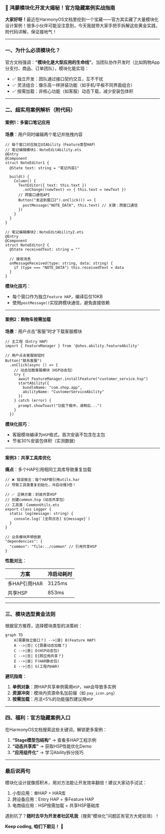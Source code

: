 ### 🌟 鸿蒙模块化开发大揭秘！官方隐藏案例实战指南

​**​大家好呀！​**​ 最近在HarmonyOS文档里挖到一个宝藏——官方其实藏了大量模块化设计案例！很多小伙伴可能没注意到，今天我就带大家手把手拆解这些黄金实践，附代码详解，保证接地气！

* * *

### 一、为什么必须模块化？

官方文档强调：​**​“模块化是大型应用的生命线”​**​。当团队协作开发时（比如购物App分支付、商品、订单团队），模块化能实现：

-   ✅ 独立开发：团队通过接口契约交互，互不干扰
-   ✅ 灵活组合：像乐高一样拼装功能（如手机/平板不同界面组合）
-   ✅ 按需加载：非核心功能（如客服）动态下载，减少安装包体积

* * *

### 二、超实用案例解析（附代码）

#### 案例1：多窗口笔记应用

​**​场景​**​：用户同时编辑两个笔记并拖拽内容

```
// 每个窗口对应独立UIAbility（Feature类型HAP）  
// 笔记编辑模块1：NoteEditAbility.ets  
@Entry  
@Component  
struct NoteEditor1 {  
  @State text: string = "笔记内容1"  

  build() {  
    Column() {  
      TextEditor({ text: this.text })  
        .onChange((newText) => { this.text = newText })  
      // 跨窗口通信API  
      Button("发送到窗口2").onClick(() => {  
        postMessage("NOTE_DATA", this.text) // 关键：跨窗口通信  
      })  
    }  
  }  
}  

// 笔记编辑模块2：NoteEditAbility2.ets  
@Entry  
@Component  
struct NoteEditor2 {  
  @State receivedText: string = ""  

  // 接收消息  
  onMessageReceived(type: string, data: string) {  
    if (type === "NOTE_DATA") this.receivedText = data  
  }  
}  
```

​**​模块化技巧​**​：

-   每个窗口作为独立`Feature HAP`，编译后仅10KB
-   使用`postMessage()`实现跨模块通信，避免直接依赖

* * *

#### 案例2：购物车按需加载

​**​场景​**​：用户点击“客服”时才下载客服模块

```
// 主工程（Entry HAP）  
import { FeatureManager } from '@ohos.ability.featureAbility'  

// 用户点击客服按钮时  
Button("联系客服")  
  .onClick(async () => {  
    // 动态加载客服模块（HSP动态包）  
    try {  
      await FeatureManager.installFeature("customer_service.hsp")  
      startAbility({  
        bundleName: "com.shop.app",  
        abilityName: "CustomerServiceAbility"  
      })  
    } catch (error) {  
      prompt.showToast("功能下载中，请稍后...")  
    }  
  })  
```

​**​模块化技巧​**​：

-   客服模块编译为`HSP`格式，首次安装不包含在主包
-   节省30%安装包体积（实测数据）

* * *

#### 案例3：共享工具库优化

​**​痛点​**​：多个HAP引用相同工具库导致重复加载

```
// ❌ 错误做法：每个HAP都引用utils.har  
// 导致工具类重复初始化，冷启动慢3倍！  

// ✅ 正确方案：封装共享HSP  
// 创建common.hsp（动态共享包）  
// 工具类：CommonUtils.ets  
export class Logger {  
  static log(message: string) {  
    console.log(`[全局日志] ${message}`)  
  }  
}  

// 业务模块声明依赖  
"dependencies": {  
  "common": "file:../common" // 引用共享HSP  
}  
```

​**​性能对比​**​：

| 方案        | 冷启动耗时  |
| --------- | ------ |
| 多HAP引用HAR | 3125ms |
| 共享HSP     | 853ms  |

* * *

### 三、模块选型黄金法则

根据官方推荐，选择模块类型的决策树：

```
graph TD  
    A[需要独立窗口？] -->|是| B(Feature HAP)  
    A -->|否| C{需要动态加载？}  
    C -->|是| D(HSP动态包)  
    C -->|否| E{跨应用共享？}  
    E -->|是| F(HAR静态包)  
    E -->|否| G(工程内HAR)  
```

​**​避坑指南​**​：

1.  ​**​单例对象​**​：跨HAP共享单例需用`HSP`，`HAR`会导致多实例
1.  ​**​资源冲突​**​：模块内资源命名加前缀（如 `pay_icon.png`）
1.  ​**​按需加载​**​：月活<5%的功能强烈建议用`HSP`

* * *

### 四、福利：官方隐藏案例入口

在HarmonyOS文档搜索这些关键词，解锁更多案例：

1.  ​**​“Stage模型包结构”​**​ → 查看多HAP工程示例
1.  ​**​“动态共享库”​**​ → 获取HSP性能优化Demo
1.  ​**​“应用组件化”​**​ → 学习Ability拆分技巧

* * *

### 最后说两句

模块化设计就像搭积木，用对方法能让开发效率翻倍！建议大家动手试试：

1.  小型应用：单HAP + HAR库
1.  跨设备应用：Entry HAP + 多Feature HAP
1.  电商级应用：HSP按需加载 + 共享HSP基础库

遇到坑了？​**​随时去华为开发者社区吼我​**​（搜索“模块化”问题区有官方大佬驻场）！

​**​Keep coding, 咱们下期见！​**​ 🚀